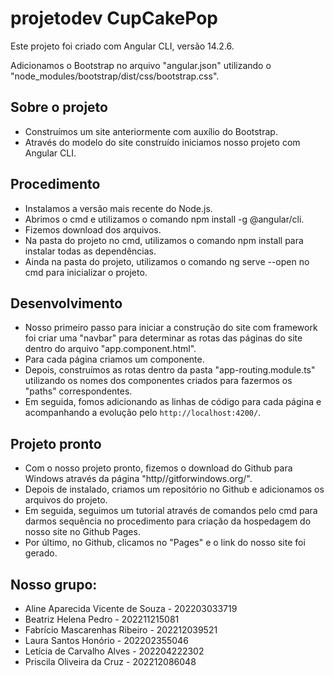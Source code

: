# projetodev CupCakePop

Este projeto foi criado com Angular CLI, versão 14.2.6.

Adicionamos o Bootstrap no arquivo "angular.json" utilizando o "node_modules/bootstrap/dist/css/bootstrap.css".

## Sobre o projeto

- Construímos um site anteriormente com auxílio do Bootstrap.
- Através do modelo do site construído iniciamos nosso projeto com Angular CLI.

## Procedimento

- Instalamos a versão mais recente do Node.js.
- Abrimos o cmd e utilizamos o comando npm install -g @angular/cli.
- Fizemos download dos arquivos.
- Na pasta do projeto no cmd, utilizamos o comando npm install para instalar todas as dependências.
- Ainda na pasta do projeto, utilizamos o comando ng serve --open no cmd para inicializar o projeto.

## Desenvolvimento

- Nosso primeiro passo para iniciar a construção do site com framework foi criar uma "navbar" para determinar as rotas das páginas do site dentro do arquivo "app.component.html".
- Para cada página criamos um componente.
- Depois, construímos as rotas dentro da pasta "app-routing.module.ts" utilizando os nomes dos componentes criados para fazermos os "paths" correspondentes.
- Em seguida, fomos adicionando as linhas de código para cada página e acompanhando a evolução pelo `http://localhost:4200/`.

## Projeto pronto

- Com o nosso projeto pronto, fizemos o download do Github para Windows através da página "http//gitforwindows.org/".
- Depois de instalado, criamos um repositório no Github e adicionamos os arquivos do projeto.
- Em seguida, seguimos um tutorial através de comandos pelo cmd para darmos sequência no procedimento para criação da hospedagem do nosso site no Github Pages.
- Por último, no Github, clicamos no "Pages" e o link do nosso site foi gerado.

## Nosso grupo:

- Aline Aparecida Vicente de Souza - 202203033719
- Beatriz Helena Pedro - 202211215081
- Fabrício Mascarenhas Ribeiro - 202212039521 
- Laura Santos Honório - 202202355046
- Letícia de Carvalho Alves - 202204222302
- Priscila Oliveira da Cruz - 202212086048
